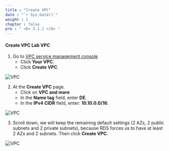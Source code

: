 ```yaml
---
title : "Create VPC"
date : "`r Sys.Date()`"
weight : 1
chapter : false
pre : " <b> 2.1.1 </b> "
---
```



#### Create VPC **Lab VPC**
1. Go to [VPC service management console](https://console.aws.amazon.com/vpc/home)
   + Click **Your VPC**.
   + Click **Create VPC**.

![VPC](../../../images/2.prerequisite/01-createvpc.png)

2. At the **Create VPC** page.
   + Click on **VPC and more**
   + In the **Name tag** field, enter **DE**.
   + In the **IPv4 CIDR** field, enter: **10.10.0.0/16**.

![VPC](../../../images/2.prerequisite/02-set_VPC_name.png)

3. Scroll down, we will keep the remaining default settings (2 AZs, 2 public subnets and 2 private subnets), because RDS forces us to have at least 2 AZs and 2 subnets. Then click **Create VPC**.

![VPC](../../../images/2.prerequisite/03-set_num_AZs.png)